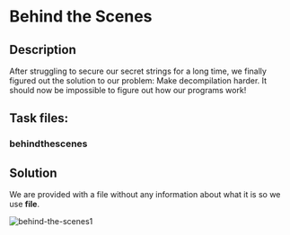 # Behind the Scenes

## Description

After struggling to secure our secret strings for a long time, we finally figured out the solution to our problem: Make decompilation harder. It should now be impossible to figure out how our programs work!

## Task files:

### behindthescenes

## Solution

We are provided with a file without any information about what it is so we use **file**.

![behind-the-scenes1](https://github.com/user-attachments/assets/5df564e2-5a84-4e94-b9aa-a65e6fcb55ee)

